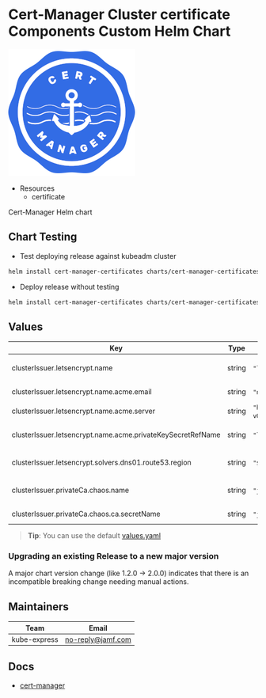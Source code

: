# Cert-Manager Cluster certificate Components Custom Helm Chart

![CNCF Cert-Manager Logo](../../.attachments/cert-manager-logo.png)

* Resources
  * certificate

Cert-Manager Helm chart

## Chart Testing

* Test deploying release against kubeadm cluster

```bash
helm install cert-manager-certificates charts/cert-manager-certificates --dry-run --debug
```

* Deploy release without testing

```bash
helm install cert-manager-certificates charts/cert-manager-certificates
```

## Values

| Key | Type | Default | Description |
|-----|------|---------|-------------|
| clusterIssuer.letsencrypt.name | string | `"letsencrypt-staging"` | Cluster issuer name |
| clusterIssuer.letsencrypt.name.acme.email | string | `"no-reply@jamf.com"` | Certificate email |
| clusterIssuer.letsencrypt.name.acme.server | string | `"https://acme-staging-v02.api.letsencrypt.org/directory"` | Letsencrypt endpoint |
| clusterIssuer.letsencrypt.name.acme.privateKeySecretRefName | string | `"letsencrypt-staging"` | Secret to store certificate |
| clusterIssuer.letsencrypt.solvers.dns01.route53.region | string | `"${awsRegion}"` | AWS availability zone |
| clusterIssuer.privateCa.chaos.name | string | `"jamf-chaos-io"` | Name of self-signed private ca |
| clusterIssuer.privateCa.chaos.ca.secretName | string | `"jamf-chaos-io-secret"` | Certificate secret |

> **Tip**: You can use the default [values.yaml](values.yaml)

### Upgrading an existing Release to a new major version

A major chart version change (like 1.2.0 -> 2.0.0) indicates that
there is an incompatible breaking change needing manual actions.

## Maintainers

| Team | Email |
| ---- | ------ |
| kube-express | no-reply@jamf.com |

## Docs

* [cert-manager](https://cert-manager.io/docs/)
